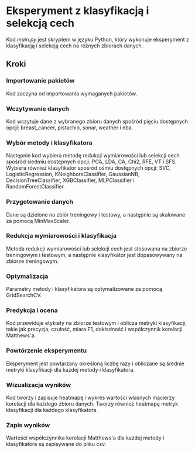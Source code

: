 # Eksperyment z klasyfikacją i selekcją cech

Kod _main.py_ jest skryptem w języku Python, który wykonuje eksperyment z klasyfikacją i selekcją cech na różnych zbiorach danych.

## Kroki

### Importowanie pakietów

Kod zaczyna od importowania wymaganych pakietów.

### Wczytywanie danych

Kod wczytuje dane z wybranego zbioru danych spośród pięciu dostępnych opcji: breast_cancer, pistachio, sonar, weather i nba.

### Wybór metody i klasyfikatora

Następnie kod wybiera metodę redukcji wymiarowości lub selekcji cech spośród siedmiu dostępnych opcji: PCA, LDA, CA, Chi2, RFE, VT i SFS. Wybiera również klasyfikator spośród ośmiu dostępnych opcji: SVC, LogisticRegression, KNeighborsClassifier, GaussianNB, DecisionTreeClassifier, XGBClassifier, MLPClassifier i RandomForestClassifier.

### Przygotowanie danych

Dane są dzielone na zbiór treningowy i testowy, a następnie są skalowane za pomocą MinMaxScaler.

### Redukcja wymiarowości i klasyfikacja

Metoda redukcji wymiarowości lub selekcji cech jest stosowana na zbiorze treningowym i testowym, a następnie klasyfikator jest dopasowywany na zbiorze treningowym.

### Optymalizacja

Parametry metody i klasyfikatora są optymalizowane za pomocą GridSearchCV.

### Predykcja i ocena

Kod przewiduje etykiety na zbiorze testowym i oblicza metryki klasyfikacji, takie jak precyzja, czułość, miara F1, dokładność i współczynnik korelacji Matthews'a.

### Powtórzenie eksperymentu

Eksperyment jest powtarzany określoną liczbę razy i obliczane są średnie metryki klasyfikacji dla każdej metody i klasyfikatora.

### Wizualizacja wyników

Kod tworzy i zapisuje heatmapę i wykres wartości własnych macierzy korelacji dla każdego zbioru danych. Tworzy również heatmapę metryk klasyfikacji dla każdego klasyfikatora.

### Zapis wyników

Wartości współczynnika korelacji Matthews'a dla każdej metody i klasyfikatora są zapisywane do pliku csv.

